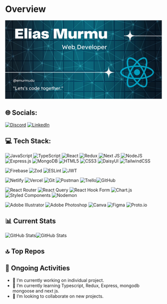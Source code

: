 # Overview
![An old rock in the desert](https://raw.githubusercontent.com/emurmudu/emurmudu/main/%40emurmu.png "Shiprock, New Mexico by Beau Rogers")

## 🌐 Socials:
[![Discord](https://img.shields.io/badge/Discord-%237289DA.svg?logo=discord&logoColor=white)](https://discord.gg/https://discord.gg/aByZHtaa) [![LinkedIn](https://img.shields.io/badge/LinkedIn-%230077B5.svg?logo=linkedin&logoColor=white)](https://linkedin.com/in/elias-murmu)

## 💻 Tech Stack:
![JavaScript](https://img.shields.io/badge/javascript-%23323330.svg?style=for-the-badge&logo=javascript&logoColor=%23F7DF1E) ![TypeScript](https://img.shields.io/badge/typescript-%23007ACC.svg?style=for-the-badge&logo=typescript&logoColor=white) ![React](https://img.shields.io/badge/react-%2320232a.svg?style=for-the-badge&logo=react&logoColor=%2361DAFB) ![Redux](https://img.shields.io/badge/redux-%23593d88.svg?style=for-the-badge&logo=redux&logoColor=white) ![Next JS](https://img.shields.io/badge/Next-black?style=for-the-badge&logo=next.js&logoColor=white) ![NodeJS](https://img.shields.io/badge/node.js-6DA55F?style=for-the-badge&logo=node.js&logoColor=white) ![Express.js](https://img.shields.io/badge/express.js-%23404d59.svg?style=for-the-badge&logo=express&logoColor=%2361DAFB) ![MongoDB](https://img.shields.io/badge/MongoDB-%234ea94b.svg?style=for-the-badge&logo=mongodb&logoColor=white) ![HTML5](https://img.shields.io/badge/html5-%23E34F26.svg?style=for-the-badge&logo=html5&logoColor=white) ![CSS3](https://img.shields.io/badge/css3-%231572B6.svg?style=for-the-badge&logo=css3&logoColor=white) ![DaisyUI](https://img.shields.io/badge/daisyui-5A0EF8?style=for-the-badge&logo=daisyui&logoColor=white) ![TailwindCSS](https://img.shields.io/badge/tailwindcss-%2338B2AC.svg?style=for-the-badge&logo=tailwind-css&logoColor=white) 

![Firebase](https://img.shields.io/badge/firebase-a08021?style=for-the-badge&logo=firebase&logoColor=ffcd34) 
![Zod](https://img.shields.io/badge/zod-%233068b7.svg?style=for-the-badge&logo=zod&logoColor=white)
![ESLint](https://img.shields.io/badge/ESLint-4B3263?style=for-the-badge&logo=eslint&logoColor=white) 
![JWT](https://img.shields.io/badge/JWT-black?style=for-the-badge&logo=JSON%20web%20tokens) 

![Netlify](https://img.shields.io/badge/netlify-%23000000.svg?style=for-the-badge&logo=netlify&logoColor=#00C7B7) ![Vercel](https://img.shields.io/badge/vercel-%23000000.svg?style=for-the-badge&logo=vercel&logoColor=white) ![Git](https://img.shields.io/badge/git-%23F05033.svg?style=for-the-badge&logo=git&logoColor=white) ![Postman](https://img.shields.io/badge/Postman-FF6C37?style=for-the-badge&logo=postman&logoColor=white) ![Trello](https://img.shields.io/badge/Trello-%23026AA7.svg?style=for-the-badge&logo=Trello&logoColor=white)![GitHub](https://img.shields.io/badge/github-%23121011.svg?style=for-the-badge&logo=github&logoColor=white) 

![React Router](https://img.shields.io/badge/React_Router-CA4245?style=for-the-badge&logo=react-router&logoColor=white) ![React Query](https://img.shields.io/badge/-React%20Query-FF4154?style=for-the-badge&logo=react%20query&logoColor=white) ![React Hook Form](https://img.shields.io/badge/React%20Hook%20Form-%23EC5990.svg?style=for-the-badge&logo=reacthookform&logoColor=white) ![Chart.js](https://img.shields.io/badge/chart.js-F5788D.svg?style=for-the-badge&logo=chart.js&logoColor=white) ![Styled Components](https://img.shields.io/badge/styled--components-DB7093?style=for-the-badge&logo=styled-components&logoColor=white) ![Nodemon](https://img.shields.io/badge/NODEMON-%23323330.svg?style=for-the-badge&logo=nodemon&logoColor=%BBDEAD) 

![Adobe Illustrator](https://img.shields.io/badge/adobe%20illustrator-%23FF9A00.svg?style=for-the-badge&logo=adobe%20illustrator&logoColor=white) ![Adobe Photoshop](https://img.shields.io/badge/adobe%20photoshop-%2331A8FF.svg?style=for-the-badge&logo=adobe%20photoshop&logoColor=white) ![Canva](https://img.shields.io/badge/Canva-%2300C4CC.svg?style=for-the-badge&logo=Canva&logoColor=white) ![Figma](https://img.shields.io/badge/figma-%23F24E1E.svg?style=for-the-badge&logo=figma&logoColor=white) ![Proto.io](https://img.shields.io/badge/Proto.io-161637?style=for-the-badge&logo=proto.io&logoColor=00e5ff) 

## 📊 Current Stats
<!--START_SECTION:activity-->
![GitHub Stats](https://github-readme-stats.vercel.app/api?username=emurmudu&theme=prussian&show_icons=true&hide_border=true&count_private=true)![GitHub Stats](https://github-readme-streak-stats.herokuapp.com/?user=emurmudu&theme=prussian&hide_border=true)
<!--END_SECTION:activity-->

<!--START_SECTION:activity-->
<!--![](http://github-profile-summary-cards.vercel.app/api/cards/productive-time?username=emurmudu&theme=prussian&utcOffset=8)
![](http://github-profile-summary-cards.vercel.app/api/cards/repos-per-language?username=emurmudu&theme=prussian)![](http://github-profile-summary-cards.vercel.app/api/cards/most-commit-language?username=emurmudu&theme=prussian)-->
<!--END_SECTION:activity-->

<!--START_SECTION:activity-->
<!--
![](http://github-profile-summary-cards.vercel.app/api/cards/profile-details?username=emurmudu&theme=prussian)
-->
<!--END_SECTION:activity-->

## 🔝 Top Repos
<!--START_SECTION:activity-->
<!--![](https://github-contributor-stats.vercel.app/api?username=emurmudu&limit=5&theme=prussian&combine_all_yearly_contributions=true)-->
<!--END_SECTION:activity-->

## 💫 Ongoing Activities
- 🔭 I’m currently working on individual project. 
- 🌱 I’m currently learning Typescript, Redux, Express, mongodb mongoose and next js.
- 👯 I’m looking to collaborate on new projects.


